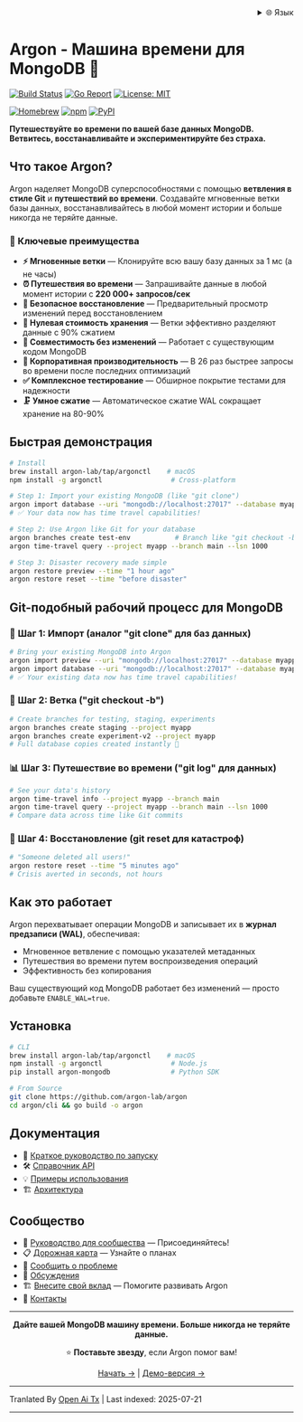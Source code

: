 <div align="right">
  <details>
    <summary >🌐 Язык</summary>
    <div>
      <div align="center">
        <a href="https://openaitx.github.io/view.html?user=argon-lab&project=argon&lang=en">English</a>
        | <a href="https://openaitx.github.io/view.html?user=argon-lab&project=argon&lang=zh-CN">简体中文</a>
        | <a href="https://openaitx.github.io/view.html?user=argon-lab&project=argon&lang=zh-TW">繁體中文</a>
        | <a href="https://openaitx.github.io/view.html?user=argon-lab&project=argon&lang=ja">日本語</a>
        | <a href="https://openaitx.github.io/view.html?user=argon-lab&project=argon&lang=ko">한국어</a>
        | <a href="https://openaitx.github.io/view.html?user=argon-lab&project=argon&lang=hi">हिन्दी</a>
        | <a href="https://openaitx.github.io/view.html?user=argon-lab&project=argon&lang=th">ไทย</a>
        | <a href="https://openaitx.github.io/view.html?user=argon-lab&project=argon&lang=fr">Français</a>
        | <a href="https://openaitx.github.io/view.html?user=argon-lab&project=argon&lang=de">Deutsch</a>
        | <a href="https://openaitx.github.io/view.html?user=argon-lab&project=argon&lang=es">Español</a>
        | <a href="https://openaitx.github.io/view.html?user=argon-lab&project=argon&lang=it">Italiano</a>
        | <a href="https://openaitx.github.io/view.html?user=argon-lab&project=argon&lang=ru">Русский</a>
        | <a href="https://openaitx.github.io/view.html?user=argon-lab&project=argon&lang=pt">Português</a>
        | <a href="https://openaitx.github.io/view.html?user=argon-lab&project=argon&lang=nl">Nederlands</a>
        | <a href="https://openaitx.github.io/view.html?user=argon-lab&project=argon&lang=pl">Polski</a>
        | <a href="https://openaitx.github.io/view.html?user=argon-lab&project=argon&lang=ar">العربية</a>
        | <a href="https://openaitx.github.io/view.html?user=argon-lab&project=argon&lang=fa">فارسی</a>
        | <a href="https://openaitx.github.io/view.html?user=argon-lab&project=argon&lang=tr">Türkçe</a>
        | <a href="https://openaitx.github.io/view.html?user=argon-lab&project=argon&lang=vi">Tiếng Việt</a>
        | <a href="https://openaitx.github.io/view.html?user=argon-lab&project=argon&lang=id">Bahasa Indonesia</a>
      </div>
    </div>
  </details>
</div>

# Argon - Машина времени для MongoDB 🚀

[![Build Status](https://github.com/argon-lab/argon/actions/workflows/ci.yml/badge.svg)](https://github.com/argon-lab/argon/actions/workflows/ci.yml)
[![Go Report](https://goreportcard.com/badge/github.com/argon-lab/argon)](https://goreportcard.com/report/github.com/argon-lab/argon)
[![License: MIT](https://img.shields.io/badge/License-MIT-yellow.svg)](https://opensource.org/licenses/MIT)

[![Homebrew](https://img.shields.io/badge/Homebrew-argonctl-orange?logo=homebrew)](https://github.com/argon-lab/homebrew-tap)
[![npm](https://img.shields.io/npm/v/argonctl?logo=npm&label=npm)](https://www.npmjs.com/package/argonctl)
[![PyPI](https://img.shields.io/pypi/v/argon-mongodb?logo=pypi&label=PyPI)](https://pypi.org/project/argon-mongodb/)

**Путешествуйте во времени по вашей базе данных MongoDB. Ветвитесь, восстанавливайте и экспериментируйте без страха.**

## Что такое Argon?

Argon наделяет MongoDB суперспособностями с помощью **ветвления в стиле Git** и **путешествий во времени**. Создавайте мгновенные ветки базы данных, восстанавливайтесь в любой момент истории и больше никогда не теряйте данные.

### 🎯 Ключевые преимущества

- **⚡ Мгновенные ветки** — Клонируйте всю вашу базу данных за 1 мс (а не часы)
- **⏰ Путешествия во времени** — Запрашивайте данные в любой момент истории с **220 000+ запросов/сек**
- **🔄 Безопасное восстановление** — Предварительный просмотр изменений перед восстановлением
- **💾 Нулевая стоимость хранения** — Ветки эффективно разделяют данные с 90% сжатием
- **🔌 Совместимость без изменений** — Работает с существующим кодом MongoDB
- **🚀 Корпоративная производительность** — В 26 раз быстрее запросы во времени после последних оптимизаций
- **✅ Комплексное тестирование** — Обширное покрытие тестами для надежности
- **🗜️ Умное сжатие** — Автоматическое сжатие WAL сокращает хранение на 80-90%

## Быстрая демонстрация

```bash
# Install
brew install argon-lab/tap/argonctl    # macOS
npm install -g argonctl                 # Cross-platform

# Step 1: Import your existing MongoDB (like "git clone")
argon import database --uri "mongodb://localhost:27017" --database myapp --project myapp
# ✅ Your data now has time travel capabilities!

# Step 2: Use Argon like Git for your database
argon branches create test-env           # Branch like "git checkout -b"
argon time-travel query --project myapp --branch main --lsn 1000

# Step 3: Disaster recovery made simple
argon restore preview --time "1 hour ago"
argon restore reset --time "before disaster"
```
## Git-подобный рабочий процесс для MongoDB

### 🔄 **Шаг 1: Импорт (аналог "git clone" для баз данных)**

```bash
# Bring your existing MongoDB into Argon
argon import preview --uri "mongodb://localhost:27017" --database myapp
argon import database --uri "mongodb://localhost:27017" --database myapp --project myapp
# ✅ Your existing data now has time travel capabilities!
```
### 🧪 **Шаг 2: Ветка ("git checkout -b")**

```bash
# Create branches for testing, staging, experiments
argon branches create staging --project myapp
argon branches create experiment-v2 --project myapp
# Full database copies created instantly 🚀
```
### 📊 **Шаг 3: Путешествие во времени ("git log" для данных)**

```bash
# See your data's history
argon time-travel info --project myapp --branch main
argon time-travel query --project myapp --branch main --lsn 1000
# Compare data across time like Git commits
```
### 🚨 **Шаг 4: Восстановление (git reset для катастроф)**

```bash
# "Someone deleted all users!"
argon restore reset --time "5 minutes ago"
# Crisis averted in seconds, not hours
```
## Как это работает

Argon перехватывает операции MongoDB и записывает их в **журнал предзаписи (WAL)**, обеспечивая:
- Мгновенное ветвление с помощью указателей метаданных
- Путешествия во времени путем воспроизведения операций
- Эффективность без копирования

Ваш существующий код MongoDB работает без изменений — просто добавьте `ENABLE_WAL=true`.

## Установка


```bash
# CLI
brew install argon-lab/tap/argonctl    # macOS
npm install -g argonctl                 # Node.js
pip install argon-mongodb               # Python SDK

# From Source
git clone https://github.com/argon-lab/argon
cd argon/cli && go build -o argon
```
## Документация

- 📖 [Краткое руководство по запуску](https://raw.githubusercontent.com/argon-lab/argon/master/./docs/QUICK_START.md)
- 🛠️ [Справочник API](https://raw.githubusercontent.com/argon-lab/argon/master/./docs/API_REFERENCE.md)
- 💡 [Примеры использования](https://raw.githubusercontent.com/argon-lab/argon/master/./docs/USE_CASES.md)
- 🏗️ [Архитектура](https://raw.githubusercontent.com/argon-lab/argon/master/./docs/ARCHITECTURE.md)

## Сообщество

- 🤝 [Руководство для сообщества](https://raw.githubusercontent.com/argon-lab/argon/master/./COMMUNITY.md) — Присоединяйтесь!
- 📋 [Дорожная карта](https://raw.githubusercontent.com/argon-lab/argon/master/./ROADMAP.md) — Узнайте о планах
- 🐛 [Сообщить о проблеме](https://github.com/argon-lab/argon/issues)
- 💬 [Обсуждения](https://github.com/argon-lab/argon/discussions)
- 🏗️ [Внесите свой вклад](https://raw.githubusercontent.com/argon-lab/argon/master/./CONTRIBUTING.md) — Помогите развивать Argon
- 📧 [Контакты](https://www.argonlabs.tech)

---

<div align="center">

**Дайте вашей MongoDB машину времени. Больше никогда не теряйте данные.**

⭐ **Поставьте звезду**, если Argon помог вам!

[Начать →](https://raw.githubusercontent.com/argon-lab/argon/master/docs/QUICK_START.md) | [Демо-версия →](https://console.argonlabs.tech)

</div>


---

Tranlated By [Open Ai Tx](https://github.com/OpenAiTx/OpenAiTx) | Last indexed: 2025-07-21

---